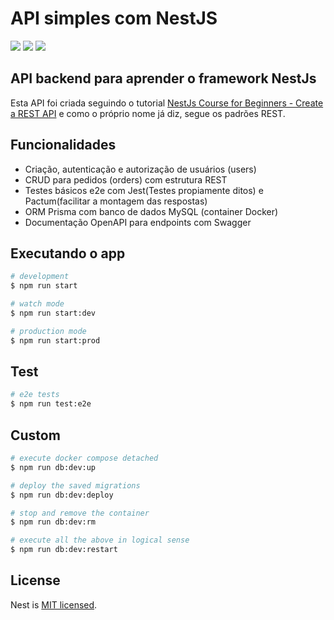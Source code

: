 # API simples com NestJS

<p>
    <img src="https://img.shields.io/badge/typescript-%23007ACC.svg?style=for-the-badge&logo=typescript&logoColor=white" />
    <img src="https://img.shields.io/badge/nestjs-%23E0234E.svg?style=for-the-badge&logo=nestjs&logoColor=white" />
    <img src="https://img.shields.io/badge/mysql-%2300f.svg?style=for-the-badge&logo=mysql&logoColor=white" />
</p>

## API backend para aprender o framework NestJs

Esta API foi criada seguindo o tutorial [NestJs Course for Beginners - Create a REST API](https://youtu.be/GHTA143_b-s?si=VO3eZ0_kYvZkGJpt) e como o próprio nome já diz, segue os padrões REST.

## Funcionalidades

-   Criação, autenticação e autorização de usuários (users)
-   CRUD para pedidos (orders) com estrutura REST
-   Testes básicos e2e com Jest(Testes propiamente ditos) e Pactum(facilitar a montagem das respostas)
-   ORM Prisma com banco de dados MySQL (container Docker)
-   Documentação OpenAPI para endpoints com Swagger

## Executando o app

```bash
# development
$ npm run start

# watch mode
$ npm run start:dev

# production mode
$ npm run start:prod
```

## Test

```bash
# e2e tests
$ npm run test:e2e
```

## Custom

```bash
# execute docker compose detached
$ npm run db:dev:up

# deploy the saved migrations
$ npm run db:dev:deploy

# stop and remove the container
$ npm run db:dev:rm

# execute all the above in logical sense
$ npm run db:dev:restart
```

## License

Nest is [MIT licensed](LICENSE).
